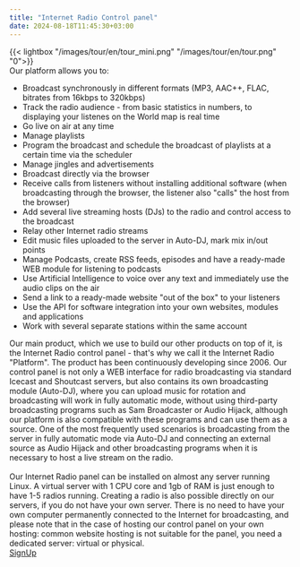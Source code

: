 ```yaml
---
title: "Internet Radio Control panel"
date: 2024-08-18T11:45:30+03:00
---
```

<div class="view-item__block">
    {{< lightbox "/images/tour/en/tour_mini.png" "/images/tour/en/tour.png" "0">}}
    <div class="view-item__bold">Our platform allows you to:</div>
    <ul class="view-item__green">
    <li>Broadcast synchronously in different formats (MP3, AAC++, FLAC, bitrates from 16kbps to 320kbps)</li>
    <li>Track the radio audience - from basic statistics in numbers, to displaying your listenes on the World map is real time</li>
    <li>Go live on air at any time</li>
    <li>Manage playlists</li>
    <li>Program the broadcast and schedule the broadcast of playlists at a certain time via the scheduler</li>
    <li>Manage jingles and advertisements</li>
    <li>Broadcast directly via the browser</li>
    <li>Receive calls from listeners without installing additional software (when broadcasting through the browser, the listener also "calls" the host from the browser)</li>
    <li>Add several live streaming hosts (DJs) to the radio and control access to the broadcast</li>
    <li>Relay other Internet radio streams</li>
    <li>Edit music files uploaded to the server in Auto-DJ, mark mix in/out points</li>
    <li>Manage Podcasts, create RSS feeds, episodes and have a ready-made WEB module for listening to podcasts</li>
    <li>Use Artificial Intelligence to voice over any text and immediately use the audio clips on the air</li>
    <li>Send a link to a ready-made website "out of the box" to your listeners</li>
    <li>Use the API for software integration into your own websites, modules and applications</li>
    <li>Work with several separate stations within the same account</li>
    </ul>
</div>
<div class="view-item__block">
    <div class="view-item__text">
    Our main product, which we use to build our other products on top of it, is the Internet Radio control panel - that's why we call it the Internet Radio "Platform". The product has been continuously developing since 2006. 
Our control panel is not only a WEB interface for radio broadcasting via standard Icecast and Shoutcast servers, but also contains its own broadcasting module (Auto-DJ), where you can upload music for rotation and broadcasting will work in fully automatic mode, without using third-party broadcasting programs such as Sam Broadcaster or Audio Hijack, although our platform is also compatible with these programs and can use them as a source. One of the most frequently used scenarios is broadcasting from the server in fully automatic mode via Auto-DJ and connecting an external source as Audio Hijack and other broadcasting programs when it is necessary to host a live stream on the radio.
<br/><br/>Our Internet Radio panel can be installed on almost any server running Linux. A virtual server with 1 CPU core and 1gb of RAM is just enough to have 1-5 radios running. Creating a radio is also possible directly on our servers, if you do not have your own server. There is no need to have your own computer permanently connected to the Internet for broadcasting, and please note that in the case of hosting our control panel on your own hosting: common website hosting is not suitable for the panel, you need a dedicated server: virtual or physical.
    </div>
    <a class="view-item__btn btn" href="https://app.streaming.center/signup"><img class="db" src="/img/marker.svg" alt=""><span class="db">SignUp</span></a>
</div>
